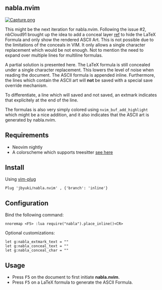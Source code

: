 nabla.nvim
-----------

[![Capture.png](https://i.postimg.cc/fRQ92xqn/Capture.png)](https://postimg.cc/ZCjn0yhV)

This might be the next iteration for nabla.nvim. Following the issue #2, nbCloud91 brought up the idea to add a conceal layer [ref](https://github.com/KeitaNakamura/tex-conceal.vim) to hide the LaTeX Formula and only show the rendered ASCII Art. This is not possible due to the limitations of the conceals in VIM. It only allows a single character replacement which would be not enough. Not to mention the need to expand over multiple lines for multiline formulas.

A partial solution is presented here. The LaTeX formula is still concealed under a single character replacement. This lowers the level of noise when reading the document. The ASCII formula is appended inline. Furthermore, the lines which contain the ASCII art will **not** be saved with a special save override mechanism. 

To differentiate, a line which will saved and not saved, an extmark indicates that explicitely at the end of the line. 

The formulas is also very simply colored using `nvim_buf_add_highlight` which might be a nice addition, and it also indicates that the ASCII art is generated by nabla.nvim.

Requirements
------------

* Neovim nightly
* A colorscheme which supports treesitter [see here](https://github.com/rockerBOO/awesome-neovim#treesitter-supported-colorschemes)

Install
-------

Using [vim-plug](https://github.com/junegunn/vim-plug)

```vim
Plug 'jbyuki/nabla.nvim' , {'branch': 'inline'}
```

Configuration
-------------

Bind the following command:

```vim
nnoremap <F5> :lua require("nabla").place_inline()<CR>
```

Optional customizations:

```vim
let g:nabla_extmark_text = ""
let g:nabla_conceal_text = ""
let g:nabla_conceal_char = ""
```


Usage
-----

* Press <kbd>F5</kbd> on the document to first initiate **nabla.nvim**.
* Press <kbd>F5</kbd> on a LaTeX formula to generate the ASCII Formula.
